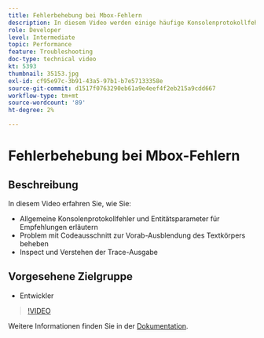 ```yaml
---
title: Fehlerbehebung bei Mbox-Fehlern
description: In diesem Video werden einige häufige Konsolenprotokollfehler und Entitätsparameter für Empfehlungen für Adobe Target-Entwickler vorgestellt. Erfahren Sie, wie Sie das Problem mit dem vorab ausgeblendeten Ausschnitt des Hauptteils beheben und die Trace-Ausgabe überprüfen und verstehen können.
role: Developer
level: Intermediate
topic: Performance
feature: Troubleshooting
doc-type: technical video
kt: 5393
thumbnail: 35153.jpg
exl-id: cf95e97c-3b91-43a5-97b1-b7e57133358e
source-git-commit: d1517f0763290eb61a9e4eef4f2eb215a9cdd667
workflow-type: tm+mt
source-wordcount: '89'
ht-degree: 2%

---
```


# Fehlerbehebung bei Mbox-Fehlern

## Beschreibung

In diesem Video erfahren Sie, wie Sie:

* Allgemeine Konsolenprotokollfehler und Entitätsparameter für Empfehlungen erläutern
* Problem mit Codeausschnitt zur Vorab-Ausblendung des Textkörpers beheben
* Inspect und Verstehen der Trace-Ausgabe

## Vorgesehene Zielgruppe

* Entwickler

>[!VIDEO](https://video.tv.adobe.com/v/35153/?quality=12)

Weitere Informationen finden Sie in der [Dokumentation](https://experienceleague.adobe.com/docs/target/using/troubleshoot/troubleshooting-target.html?lang=en).
